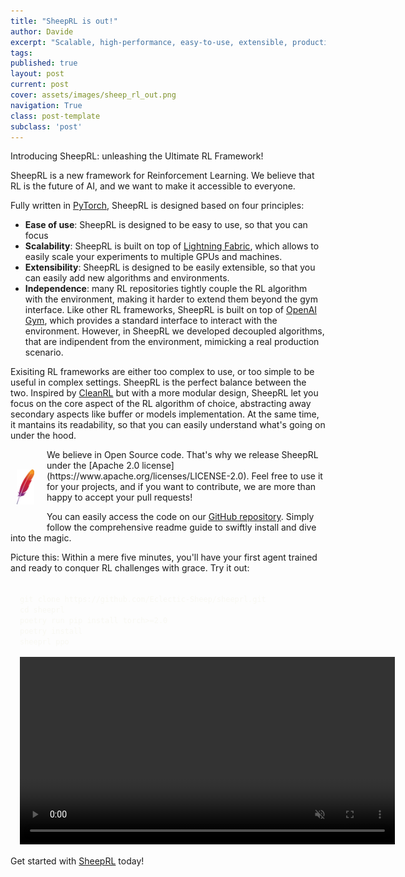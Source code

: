 ```yaml
---
title: "SheepRL is out!"
author: Davide
excerpt: "Scalable, high-performance, easy-to-use, extensible, production-oriented Reinforcement Learning framework."
tags:
published: true
layout: post
current: post
cover: assets/images/sheep_rl_out.png
navigation: True
class: post-template
subclass: 'post'
---
```


Introducing SheepRL: unleashing the Ultimate RL Framework!

SheepRL is a new framework for Reinforcement Learning. We believe that RL is the future of AI, and we want to make it accessible to everyone.

Fully written in [PyTorch](https://pytorch.org/), SheepRL is designed based on four principles:
  * **Ease of use**: SheepRL is designed to be easy to use, so that you can focus 
  * **Scalability**: SheepRL is built on top of [Lightning Fabric](https://lightning.ai/), which allows to easily scale your experiments to multiple GPUs and machines.
  * **Extensibility**: SheepRL is designed to be easily extensible, so that you can easily add new algorithms and environments.
  * **Independence**: many RL repositories tightly couple the RL algorithm with the environment, making it harder to extend them beyond the gym interface. Like other RL frameworks, SheepRL is built on top of [OpenAI Gym](https://gym.openai.com/), which provides a standard interface to interact with the environment. However, in SheepRL we developed decoupled algorithms, that are indipendent from the environment, mimicking a real production scenario.

Exisiting RL frameworks are either too complex to use, or too simple to be useful in complex settings. SheepRL is the perfect balance between the two. Inspired by [CleanRL]() but with a more modular design, SheepRL let you focus on the core aspect of the RL algorithm of choice, abstracting away secondary aspects like buffer or models implementation. At the same time, it mantains its readability, so that you can easily understand what's going on under the hood.


<img style="float: left; margin: 10px; width: 2em; height: 100px; object-fit: contain; margin-right: 20px;" src="/assets/images/apache.png">
We believe in Open Source code. That's why we release SheepRL under the [Apache 2.0 license](https://www.apache.org/licenses/LICENSE-2.0). Feel free to use it for your projects, and if you want to contribute, we are more than happy to accept your pull requests!

You can easily access the code on our [GitHub repository](https://github.com/Eclectic-Sheep/sheeprl). Simply follow the comprehensive readme guide to swiftly install and dive into the magic.

Picture this: Within a mere five minutes, you'll have your first agent trained and ready to conquer RL challenges with grace. Try it out:

<div class="two-columns-container code-flex" style="gap: 15px; margin:15px">
	<div>
		<div class="code-block" style="opacity: 1">
			<code class="language-bash with-new-line" data-lang="bash" style="opacity: 1; color: #f8f8f2; height: 250px">
git clone https://github.com/Eclectic-Sheep/sheeprl.git
cd sheeprl
poetry run pip install torch>=2.0
poetry install
sheeprl ppo
			</code>
		</div>
	</div>
<div class="video-container shadow">
	<video autoplay loop muted style="margin: 0; width:600px">
		<source src="/assets/videos/terminal_record.mp4" type="video/mp4">
	</video>
</div>
</div>

Get started with [SheepRL](https://github.com/Eclectic-Sheep/sheeprl) today!